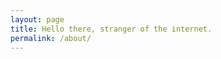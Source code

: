 ```yaml
---
layout: page
title: Hello there, stranger of the internet.
permalink: /about/
---
```


<script src='http://cdn.mathjax.org/mathjax/latest/MathJax.js?config=TeX-AMS-MML_HTMLorMML' type='text/javascript'/>

I welcome you on my blog! 

Here I share my ideas and experiences on the quest to understand how intelligence work, as well as some Python code to support my findings. Feel free to click around! 

However ... By all means do not click the big red nice clickable button below! It will boot AI capable of rapid self improvement and achieving super human intellect, as well as allow this AI access to the Internet, and you know what that will lead to!

